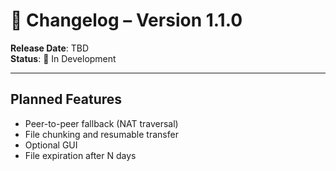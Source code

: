 # 📝 Changelog – Version 1.1.0

**Release Date**: TBD  
**Status**: 🚧 In Development

---

## Planned Features

- Peer-to-peer fallback (NAT traversal)
- File chunking and resumable transfer
- Optional GUI
- File expiration after N days
